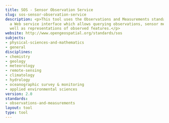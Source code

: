 ```yaml
---
title: SOS - Sensor Observation Service
slug: sos-sensor-observation-service
description: <p>This tool uses the Observations and Measurements standard to define
  a Web service interface which allows querying observations, sensor metadata, as
  well as representations of observed features.</p>
website: http://www.opengeospatial.org/standards/sos
subjects:
- physical-sciences-and-mathematics
- general
disciplines:
- chemistry
- geology
- meteorology
- remote-sensing
- climatology
- hydrology
- oceanographic survey & monitoring
- applied environmental sciences
version: 2.0
standards:
- observations-and-measurements
layout: tool
type: tool
---
```


